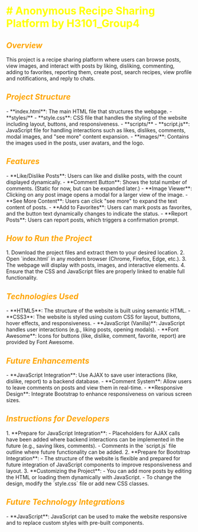 <h1 style="color:yellow;"># Anonymous Recipe Sharing Platform by H3101_Group4</h1>

<h2 style="color:orange;"><em><strong>Overview</strong></em></h2>
This project is a recipe sharing platform where users can browse posts, view images, and interact with posts by liking, disliking, commenting, adding to favorites, reporting them, create post, search recipes, view profile and notifications, and reply to chats.

<h2 style="color:orange;"><em><strong>Project Structure</strong></em></h2>
- **index.html**: The main HTML file that structures the webpage.
- **styles/**
  - **style.css**: CSS file that handles the styling of the website including layout, buttons, and responsiveness.
- **scripts/**
  - **script.js**: JavaScript file for handling interactions such as likes, dislikes, comments, modal images, and "see more" content expansion.
- **images/**: Contains the images used in the posts, user avatars, and the logo.

<h2 style="color:orange;"><em><strong>Features</strong></em></h2>
- **Like/Dislike Posts**: Users can like and dislike posts, with the count displayed dynamically.
- **Comment Button**: Shows the total number of comments. (Static for now, but can be expanded later.)
- **Image Viewer**: Clicking on any post image opens a modal for a larger view of the image.
- **See More Content**: Users can click "see more" to expand the text content of posts.
- **Add to Favorites**: Users can mark posts as favorites, and the button text dynamically changes to indicate the status.
- **Report Posts**: Users can report posts, which triggers a confirmation prompt.

<h2 style="color:orange;"><em><strong>How to Run the Project</strong></em></h2>
1. Download the project files and extract them to your desired location.
2. Open `index.html` in any modern browser (Chrome, Firefox, Edge, etc.).
3. The webpage will display with posts, images, and interactive elements.
4. Ensure that the CSS and JavaScript files are properly linked to enable full functionality.

<h2 style="color:orange;"><em><strong>Technologies Used</strong></em></h2>
- **HTML5**: The structure of the website is built using semantic HTML.
- **CSS3**: The website is styled using custom CSS for layout, buttons, hover effects, and responsiveness.
- **JavaScript (Vanilla)**: JavaScript handles user interactions (e.g., liking posts, opening modals).
- **Font Awesome**: Icons for buttons (like, dislike, comment, favorite, report) are provided by Font Awesome.

<h2 style="color:orange;"><em><strong>Future Enhancements</strong></em></h2>
- **JavaScript Integration**: Use AJAX to save user interactions (like, dislike, report) to a backend database.
- **Comment System**: Allow users to leave comments on posts and view them in real-time.
- **Responsive Design**: Integrate Bootstrap to enhance responsiveness on various screen sizes.

<h2 style="color:orange;"><em><strong>Instructions for Developers</strong></em></h2>
1. **Prepare for JavaScript Integration**:
   - Placeholders for AJAX calls have been added where backend interactions can be implemented in the future (e.g., saving likes, comments).
   - Comments in the `script.js` file outline where future functionality can be added.
2. **Prepare for Bootstrap Integration**:
   - The structure of the website is flexible and prepared for future integration of JavaScript components to improve responsiveness and layout.
3. **Customizing the Project**:
   - You can add more posts by editing the HTML or loading them dynamically with JavaScript.
   - To change the design, modify the `style.css` file or add new CSS classes.

<h2 style="color:orange;"><em><strong>Future Technology Integrations</strong></em></h2>
- **JavaScript**: JavaScript can be used to make the website responsive and to replace custom styles with pre-built components.
